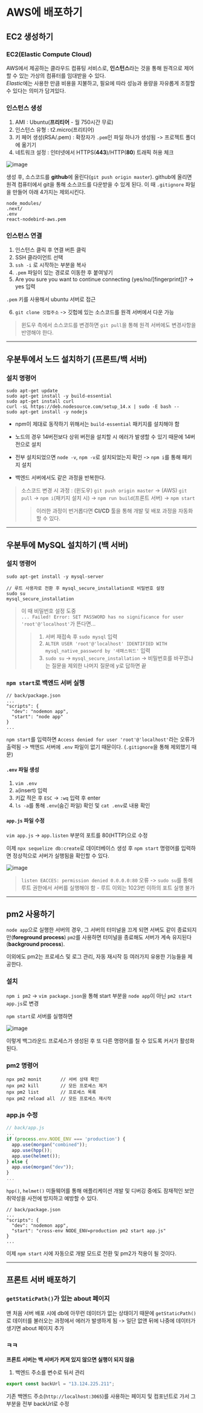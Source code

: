 # AWS에 배포하기

## EC2 생성하기

### EC2(Elastic Compute Cloud)

AWS에서 제공하는 클라우드 컴퓨팅 서비스로, **인스턴스**라는 것을 통해 원격으로 제어할 수 있는 가상의 컴퓨터를 임대받을 수 있다.<br>
*Elastic*에는 사용한 만큼 비용을 지불하고, 필요에 따라 성능과 용량을 자유롭게 조절할 수 있다는 의미가 담겨있다.

### 인스턴스 생성

1. AMI : Ubuntu(**프리티어** - 월 750시간 무료)
2. 인스턴스 유형 : t2.micro(프리티어)
3. 키 페어 생성(RSA/.pem) : 확장자가 `.pem`인 파일 하나가 생성됨 -> 프로젝트 폴더에 옮기기
4. 네트워크 설정 : 인터넷에서 HTTPS(**443**)/HTTP(**80**) 트래픽 허용 체크

![image](https://github.com/rhfo0509/react-nodebird/assets/85874042/a44d3490-0a51-4998-8fe4-58dcf10dcead)

생성 후, 소스코드를 **github**에 올린다(`git push origin master`). github에 올리면 원격 컴퓨터에서 git을 통해 소스코드를 다운받을 수 있게 된다. 이 때 `.gitignore` 파일을 만들어 아래 4가지는 제외시킨다.

```
node_modules/
.next/
.env
react-nodebird-aws.pem
```

### 인스턴스 연결

1. 인스턴스 클릭 후 연결 버튼 클릭
2. SSH 클라이언트 선택
3. `ssh -i` 로 시작하는 부분을 복사
4. `.pem` 파일이 있는 경로로 이동한 후 붙여넣기
5. Are you sure you want to continue connecting (yes/no/[fingerprint])? -> yes 입력

`.pem` 키를 사용해서 ubuntu 서버로 접근

6. `git clone 깃헙주소` -> 깃헙에 있는 소스코드를 원격 서버에서 다운 가능

> 윈도우 측에서 소스코드를 변경하면 `git pull`을 통해 원격 서버에도 변경사항을 반영해야 한다.

---

## 우분투에서 노드 설치하기 (프론트/백 서버)

### 설치 명령어

```
sudo apt-get update
sudo apt-get install -y build-essential
sudo apt-get install curl
curl -sL https://deb.nodesource.com/setup_14.x | sudo -E bash --
sudo apt-get install -y nodejs
```
* npm이 제대로 동작하기 위해서는 `build-essential` 패키지를 설치해야 함

* 노드의 경우 14버전보다 상위 버전을 설치할 시 에러가 발생할 수 있기 때문에 14버전으로 설치

* 전부 설치되었으면 `node -v`, `npm -v`로 설치되었는지 확인 -> `npm i`를 통해 패키지 설치

* 백엔드 서버에서도 같은 과정을 반복한다.

> 소스코드 변경 시 과정 : (윈도우) `git push origin master` -> (AWS) `git pull` -> `npm i`(패키지 설치 시) -> `npm run build`(프론트 서버) -> `npm start`
>> 이러한 과정이 번거롭다면 **CI/CD** 툴을 통해 개발 및 배포 과정을 자동화할 수 있다.

---

## 우분투에 MySQL 설치하기 (백 서버)

### 설치 명령어

```
sudo apt-get install -y mysql-server

// 루트 사용자로 전환 후 mysql_secure_installation로 비밀번호 설정
sudo su
mysql_secure_installation
```

> 이 때 비밀번호 설정 도중<br>
`... Failed! Error: SET PASSWORD has no significance for user 'root'@'localhost'`가 뜬다면...
>> 1. 서버 재접속 후 `sudo mysql` 입력
>> 2. `ALTER USER 'root'@'localhost' IDENTIFIED WITH mysql_native_password by '새패스워드'` 입력
>> 3. `sudo su` -> `mysql_secure_installation` -> 비밀번호를 바꾸겠냐는 질문을 제외한 나머지 질문에 y로 답하면 끝

### `npm start`로 백엔드 서버 실행

```
// back/package.json
...
"scripts": {
  "dev": "nodemon app",
  "start": "node app"
}
...
```

`npm start`를 입력하면 `Access denied for user 'root'@'localhost'`라는 오류가 출력됨
-> 백엔드 서버에 `.env` 파일이 없기 때문이다. (`.gitignore`을 통해 제외했기 때문)

#### `.env` 파일 생성

1. `vim .env`
2. `a`(insert) 입력
3. 키값 적은 후 `ESC` -> `:wq` 입력 후 enter
4. `ls -a`를 통해 `.env`(숨긴 파일) 확인 및 `cat .env`로 내용 확인

#### `app.js` 파일 수정

`vim app.js` -> `app.listen` 부분의 포트를 80(HTTP)으로 수정

이제 `npx sequelize db:create`로 데이터베이스 생성 후 `npm start` 명령어를 입력하면 정상적으로 서버가 실행됨을 확인할 수 있다.

![image](https://github.com/rhfo0509/react-nodebird/assets/85874042/59a329ea-07b2-4cd2-8317-e96e30d4c785)

> `listen EACCES: permission denied 0.0.0.0:80` 오류 -> `sudo su`를 통해 루트 권한에서 서버를 실행해야 함 - 루트 이외는 1023번 이하의 포트 실행 불가
---

## pm2 사용하기

`node app`으로 실행한 서버의 경우, 그 서버의 터미널을 끄게 되면 서버도 같이 종료되지만(**foreground process**) `pm2`를 사용하면 터미널을 종료해도 서버가 계속 유지된다(**background process**).

이외에도 pm2는 프로세스 및 로그 관리, 자동 재시작 등 여러가지 유용한 기능들을 제공한다.

### 설치

`npm i pm2` -> `vim package.json`을 통해 start 부분을 `node app`이 아닌 `pm2 start app.js`로 변경

`npm start`로 서버를 실행하면

![image](https://github.com/rhfo0509/react-nodebird/assets/85874042/e5125d25-102a-47f5-9403-3428922374f8)

이렇게 백그라운드 프로세스가 생성된 후 또 다른 명령어를 칠 수 있도록 커서가 활성화된다.

### pm2 명령어

```
npx pm2 monit       // 서버 상태 확인
npx pm2 kill        // 모든 프로세스 제거
npx pm2 list        // 프로세스 목록
npx pm2 reload all  // 모든 프로세스 재시작
```

### app.js 수정

```js
// back/app.js
...
if (process.env.NODE_ENV === 'production') {
  app.use(morgan("combined"));
  app.use(hpp());
  app.use(helmet());
} else {
  app.use(morgan("dev"));
}
...
```

`hpp()`, `helmet()` 미들웨어를 통해 애플리케이션 개발 및 디버깅 중에도 잠재적인 보안 취약성을 사전에 방지하고 예방할 수 있다.

```
// back/package.json
...
"scripts": {
  "dev": "nodemon app",
  "start": "cross-env NODE_ENV=production pm2 start app.js"
}
...
```
이제 `npm start` 시에 자동으로 개발 모드로 전환 및 pm2가 적용이 될 것이다.

---

## 프론트 서버 배포하기

### `getStaticPath()`가 있는 about 페이지

맨 처음 서버 배포 시에 db에 아무런 데이터가 없는 상태이기 때문에 `getStaticPath()`로 데이터를 불러오는 과정에서 에러가 발생하게 됨 -> 일단 없앤 뒤에 나중에 데이터가 생기면 about 페이지 추가

### ㅋㅋ

**프론트 서버는 백 서버가 켜져 있지 않으면 실행이 되지 않음**<br>

1. 백엔드 주소를 변수로 둬서 관리

```js
export const backUrl = "13.124.225.211";
```

기존 백엔드 주소(`http://localhost:3065`)를 사용하는 페이지 및 컴포넌트로 가서 그 부분을 전부 backUrl로 수정

